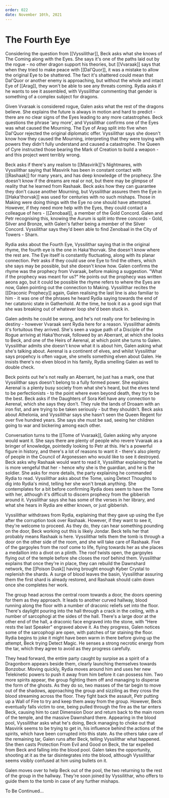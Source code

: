 ```yaml
---
order: 022
date: November 10th, 2021
---
```


# The Fourth Eye
Considering the question from [[Vyssilithar]], Beck asks what she knows of The Coming along with the Eyes. She says it's one of the paths laid out by the rogue - no other dragon support his theories, but [[Vvaraak]] says that when they tried to make peace with [[Dal'Quor]], it was a mistake to allow the original Eye to be shattered. The fact it's shattered could mean that Dal'Quor or another enemy is approaching, but without the whole and intact Eye of [[Arag]], they won't be able to see any threats coming. Rydia asks if he wants to see it assembled, with Vyssilithar commenting that gender is something of a complex subject for dragons.

Given Vvaraak is considered rogue, Galen asks what the rest of the dragons believe. She explains the future is always in motion and hard to predict - there are no clear signs of the Eyes leading to any more catastrophes. Beck questions the phrase 'any more', and Vyssilithar confirms one of the Eyes was what caused the Mourning. The Eye of Arag split into five when Dal'Quor rejected the original diplomatic offer. Vyssilithar says she doesn't know how they caused the Mourning, interpreting that they were toying with powers they didn't fully understand and caused a catastrophe. The Queen of Cyre instructed those bearing the Mark of Creation to build a weapon - and this project went terribly wrong.

Beck asks if there's any realism to [[Masvirik]]'s Nightmares, with Vyssilithar saying that Masvirik has been in constant contact with [[Rashaak]] for many years, and has deep knowledge of the prophecy. She doesn't know if the dreams are real or not, but there may be glimpse of reality that he learned from Rashaak. Beck asks how they can guarantee they don't cause another Mourning, but Vyssilithar assures them the Eye in [[Haka'thorvak]] was used for centuries with no such mishaps. Those in Making were doing things with the Eye no one should have attempted. However, if they need more help with the Eyes, they could contact a colleague of hers - [[Zenobaal]], a member of the Gold Concord. Galen and Petr recognising this, knowing the Aurum is split into three concords - Gold, Silver and Bronze, with Galen's father being a member of the Silver Concord. Vyssilithar says they'd been able to find Zenobaal in the City of Towers - Sharn.

Rydia asks about the Fourth Eye, Vyssilithar saying that in the original rhyme, the fourth eye is the one in Haka'thorvak. She doesn't know where the rest are. The Eye itself is constantly fluctuating, along with its planar connection. Petr asks if they could use one Eye to find the others, which she says may be possible, but she doesn't know how. Galen confirms the rhyme was the prophecy from Vvaraak, before making a suggestion. "What if the prophecy was meant for us?" He points out the prophecy was written aeons ago, but it could be possible the rhyme refers to where the Eyes are now, Galen pointing out the connection to Making. Vyssilithar recites the [[Draconic Prophecy]] again, Galen realising the last line is also familiar to him - it was one of the phrases he heard Rydia saying towards the end of her catatonic state in Gatherhold. At the time, he took it as a good sign that she was breaking out of whatever loop she'd been stuck in. 

Galen admits he could be wrong, and he's not really one for believing in destiny - however Vvaraak sent Rydia here for a reason. Vyssilithar admits it's fortuitous they arrived. She's seen a vague path of a Disciple of the Rogue arriving at Haka'thorvak, followed by an Aberrant, at which she looks to Beck, and one of the Heirs of Aerenal, at which point she turns to Galen. Vyssilithar admits she doesn't know what it is about him, Galen asking what she's talking about. Aerenal is a continent of elves, and whilst Vyssilithar says propehcy is often vague, she smells something elven about Galen. He insists there's no elven blood in his family, Rydia smelling Galen as well to double check.

Beck points out he's not really an Aberrant, he just has a mark, one that Vyssilithar says doesn't belong to a fully formed power. She explains Aerenal is a plenty busy society from what she's heard, but the elves tend to be perfectionists - to the point where even beyond death, they try to be the best. Beck asks if the Daughters of Sora Kell have any connection to Aerenal, which she says they don't. They rule the lands of Droaam with an iron fist, and are trying to be taken seriously - but they shouldn't. Beck asks about Athelonia, and Vyssilithar says she hasn't seen the Queen Regent for over five hundred years. She says she must be sad, seeing her children going to war and bickering among each other.

Conversation turns to the [[Tome of Vvaraak]], Galen asking why anyone would want it. She says there are plenty of people who revere Vvaraak as a bringer of knowledge, pointedly looking to Petr at this. He's a powerful figure in history, and there's a lot of reasons to want it - there's also plenty of people in the Council of Argonessen who would like to see it destroyed. Beck asks why Rashaak would want to read it, Vyssilithar explaining that he is more vengeful that her - hence why she is the guardian, and he is the soldier. She asks for more details, the party explaining he commanded Rydia to read. Vyssilithar asks about the Tome, using Detect Thoughts to dig into Rydia's mind, telling her she won't break anything. She contemplates for a bit before confirming Rydia does seem to have the Tome with her, although it's difficult to discern prophecy from the gibberish around it. Vyssilithar says she has some of the verses in her library, and what she hears in Rydia are either known, or just gibberish.

Vyssilithar withdraws from Rydia, explaining that they gave up using the Eye after the corruption took over Rashaak. However, if they want to see it, they're welcome to proceed. As they do, they can hear something pounding on the door, Beck working out this is likely Jondar. Beck tells her that probably means Rashaak is here. Vyssilithar tells them the tomb is through a door on the other side of the room, and she will take care of Rashaak. Five of the gargoyles from the roof come to life, flying towards her as she places a medallion into a divot on a plinth. The roof twists open, the gargoyles flying out of the temple before she closes the roof behind them. Vyssilithar explains that once they're in place, they can rebuild the Dawnshard network, the [[Poison Dusk]] having brought enough Kyber Crystal to replenish the shards. A surge of blood leaves the basin, Vyssilithar assuring them the first shard is already restored, and Rashaak should calm down once she completes her work.

The group head across the central room towards a door, the doors opening for them as they approach. It leads to another curved hallway, blood running along the floor with a number of draconic reliefs set into the floor. There's daylight pouring into the hall through a crack in the ceiling, with a number of sarcophogi at the sides of the hall. There's a large door at the other end of the hall, a draconic face engraved into the stone, with "Here rests the last Speaker" engraved above it. As they progress, Galen notices some of the sarcophogi are open, with patches of tar staining the floor. Rydia begins to joke it might have been warm in there before giving up the attempt, Beck trying Detect Magic. He senses a strong necrotic energy from the tar, which they agree to avoid as they progress carefully.

They head forward, the entire party caught by surpise as a spirit of a Dragonborn appears beside them, clearly launching themselves towards Bonzobur. Moving quickly, Rydia moves around him and uses her new Telekinetic powers to push it away from him before it can possess him. Two more spirits appear, the group fighting them off and managing to disperse the form of the ghosts. As they do so, two masses of the tar begin to move out of the shadows, approaching the group and sizziling as they cross the blood streaming across the floor. They fight back the assault, Petr putting up a Wall of Fire to try and keep them away from the group. However, Beck eventually falls victim to one, being pulled through the fire as the tar enters Beck, causing him to cast Dimension Door and return back to the main room of the temple, and the massive Dawnshard there. Appearing in the blood pool, Vyssilithar asks what he's doing, Beck managing to choke out that Masvirik seems to be trying to get in, his influence behind the actions of the spirits, which have been corrupted into this state. As the others take care of the remaining tar, Galen runs after Beck, telling Vyssilithar what happened. She then casts Protection From Evil and Good on Beck, the tar expelled from Beck and falling into the blood pool. Galen takes the opportunity, shooting at it as the tar disintegrates into the blood, although Vyssilithar seems visibly confused at him using bullets on it.

Galen moves over to help Beck out of the pool, the two returning to the rest of the group in the hallway. They're soon joined by Vyssilithar, who offers to guide them to the tomb in case of any further mishaps. 

To Be Continued...





